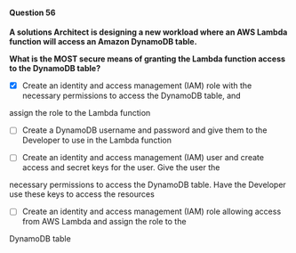 #### Question  56


**A solutions Architect is designing a new workload where an AWS Lambda function will access an Amazon DynamoDB table.**


**What is the MOST secure means of granting the Lambda function access to the DynamoDB table?**


- [x] Create an identity and access management (IAM) role with the necessary permissions to access the DynamoDB table, and

assign the role to the Lambda function


- [ ] Create a DynamoDB username and password and give them to the Developer to use in the Lambda function


- [ ] Create an identity and access management (IAM) user and create access and secret keys for the user. Give the user the

necessary permissions to access the DynamoDB table. Have the Developer use these keys to access the resources


- [ ] Create an identity and access management (IAM) role allowing access from AWS Lambda and assign the role to the

DynamoDB table

